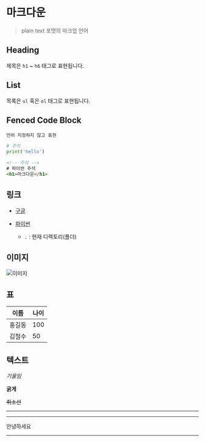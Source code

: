 # 마크다운

> plain text 포맷의 마크업 언어 

## Heading

제목은 `h1` ~ `h6` 태그로 표현됩니다.

## List

목록은 `ul` 혹은 `ol` 태그로 표현됩니다.

## Fenced Code Block

```
언어 지정하지 않고 표현
```

```python
# 주석 
print('hello')
```

```html
<!-- 주석 -->
# 파이썬 주석
<h1>마크다운</h1>
```

## 링크 

- [구글](https://google.com)

- [파이썬](./python.md)

    - `.` : 현재 디렉토리(폴더) 

## 이미지

![이미지](./l.png)

## 표

|이름|나이|
|--|--|
|홍길동|100|
|김철수|50|

## 텍스트

*기울임* 

**굵게** 

~~취소선~~

___

---

안녕하세요

---

